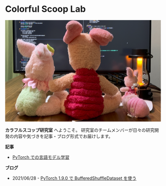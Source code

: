 # Colorful Scoop Lab

<img src="top.png" alt="" class="rounded mx-auto d-block">

**カラフルスコップ研究室** へようこそ。
研究室のチームメンバーが日々の研究開発の内容や気づきを記事・ブログ形式でお届けします。

**記事**

* [PyTorch での言語モデル学習](article/pytorch_language_model_pipeline)

**ブログ**

* 2021/06/28 - [PyTorch 1.9.0 で BufferedShuffleDataset を使う](blog/20210628-buffereds_shuffle_dataset)
